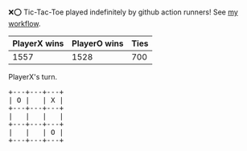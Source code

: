 :x::o: Tic-Tac-Toe played indefinitely by github action runners! See [my workflow](.github/workflows/play.yaml).

|PlayerX wins|PlayerO wins|Ties|
|-|-|-|
|1557|1528|700|

PlayerX's turn.

<pre>
+---+---+---+
| O |   | X |
+---+---+---+
|   |   |   |
+---+---+---+
|   |   | O |
+---+---+---+
</pre>